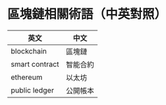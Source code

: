 # 區塊鏈相關術語（中英對照）

| 英文           | 中文     |
| -------------- | -------- |
| blockchain     | 區塊鏈   |
| smart contract | 智能合約 |
| ethereum       | 以太坊   |
| public ledger  | 公開帳本 |


<!-- https://github.com/imfly/bitcoin-on-nodejs/blob/master/5-%E9%99%84%E5%BD%95/0-%E5%8C%BA%E5%9D%97%E9%93%BE%E7%9B%B8%E5%85%B3%E6%9C%AF%E8%AF%AD%E4%B8%AD%E8%8B%B1%E5%AF%B9%E7%85%A7.md -->